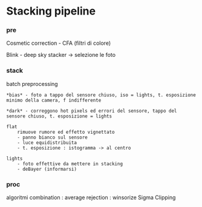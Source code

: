 # Stacking pipeline


### pre
Cosmetic correction - CFA (filtri di colore)

Blink - deep sky stacker -> selezione le foto

### stack

batch preprocessing

	*bias* - foto a tappo del sensore chiuso, iso = lights, t. esposizione minimo della camera, f indifferente

	*dark* - correggono hot pixels ed errori del sensore, tappo del sensore chiuso, t. esposizione = lights

	flat 
		rimuove rumore ed effetto vignettato
		- panno bianco sul sensore
		- luce equidistribuita
		- t. esposizione : istogramma -> al centro

	lights
		- foto effettive da mettere in stacking
		- deBayer (informarsi)

### proc
	


algoritmi
combination : average
rejection : winsorize Sigma Clipping